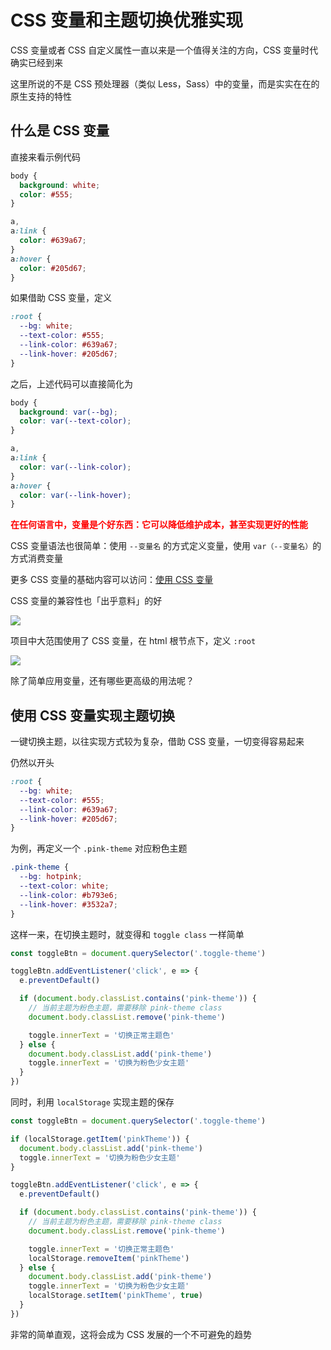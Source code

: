 # CSS 变量和主题切换优雅实现

CSS 变量或者 CSS 自定义属性一直以来是一个值得关注的方向，CSS 变量时代确实已经到来

这里所说的不是 CSS 预处理器（类似 Less，Sass）中的变量，而是实实在在的原生支持的特性

## 什么是 CSS 变量

直接来看示例代码

```css
body {
  background: white;
  color: #555;
}

a,
a:link {
  color: #639a67;
}
a:hover {
  color: #205d67;
}
```

如果借助 CSS 变量，定义

```css
:root {
  --bg: white;
  --text-color: #555;
  --link-color: #639a67;
  --link-hover: #205d67;
}
```

之后，上述代码可以直接简化为

```css
body {
  background: var(--bg);
  color: var(--text-color);
}

a,
a:link {
  color: var(--link-color);
}
a:hover {
  color: var(--link-hover);
}
```

**<font color=red>在任何语言中，变量是个好东西：它可以降低维护成本，甚至实现更好的性能</font>**

CSS 变量语法也很简单：使用 `--变量名` 的方式定义变量，使用 `var（--变量名）`的方式消费变量

更多 CSS 变量的基础内容可以访问：[使用 CSS 变量](https://developer.mozilla.org/zh-%20CN/docs/Web/CSS/Using_CSS_custom_properties)

CSS 变量的兼容性也「出乎意料」的好

![](https://cdn.jsdmirror.com/gh/zxwin0125/image-repo/img/CSS/08.png)

项目中大范围使用了 CSS 变量，在 html 根节点下，定义 `:root`

![](https://cdn.jsdmirror.com/gh/zxwin0125/image-repo/img/CSS/09.png)

除了简单应用变量，还有哪些更高级的用法呢？

## 使用 CSS 变量实现主题切换

一键切换主题，以往实现方式较为复杂，借助 CSS 变量，一切变得容易起来

仍然以开头

```css
:root {
  --bg: white;
  --text-color: #555;
  --link-color: #639a67;
  --link-hover: #205d67;
}
```

为例，再定义一个 `.pink-theme` 对应粉色主题

```css
.pink-theme {
  --bg: hotpink;
  --text-color: white;
  --link-color: #b793e6;
  --link-hover: #3532a7;
}
```

这样一来，在切换主题时，就变得和 `toggle class` 一样简单

```JavaScript
const toggleBtn = document.querySelector('.toggle-theme')

toggleBtn.addEventListener('click', e => {
  e.preventDefault()

  if (document.body.classList.contains('pink-theme')) {
    // 当前主题为粉色主题，需要移除 pink-theme class
    document.body.classList.remove('pink-theme')

    toggle.innerText = '切换正常主题色'
  } else {
    document.body.classList.add('pink-theme')
    toggle.innerText = '切换为粉色少女主题'
  }
})
```

同时，利用 `localStorage` 实现主题的保存

```JavaScript
const toggleBtn = document.querySelector('.toggle-theme')

if (localStorage.getItem('pinkTheme')) {
  document.body.classList.add('pink-theme')
  toggle.innerText = '切换为粉色少女主题'
}

toggleBtn.addEventListener('click', e => {
  e.preventDefault()

  if (document.body.classList.contains('pink-theme')) {
    // 当前主题为粉色主题，需要移除 pink-theme class
    document.body.classList.remove('pink-theme')

    toggle.innerText = '切换正常主题色'
    localStorage.removeItem('pinkTheme')
  } else {
    document.body.classList.add('pink-theme')
    toggle.innerText = '切换为粉色少女主题'
    localStorage.setItem('pinkTheme', true)
  }
})
```

非常的简单直观，这将会成为 CSS 发展的一个不可避免的趋势
